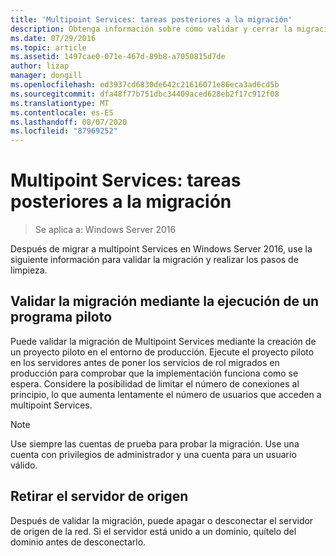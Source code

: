 ```yaml
---
title: 'Multipoint Services: tareas posteriores a la migración'
description: Obtenga información sobre cómo validar y cerrar la migración a multipoint Services
ms.date: 07/29/2016
ms.topic: article
ms.assetid: 1497cae0-071e-467d-89b8-a7050815d7de
author: lizap
manager: dongill
ms.openlocfilehash: ed3937cd6830de642c21616071e86eca3ad6cd5b
ms.sourcegitcommit: dfa48f77b751dbc34409aced628eb2f17c912f08
ms.translationtype: MT
ms.contentlocale: es-ES
ms.lasthandoff: 08/07/2020
ms.locfileid: "87969252"
---
```

# <a name="multipoint-services---post-migration-tasks"></a>Multipoint Services: tareas posteriores a la migración

>Se aplica a: Windows Server 2016

Después de migrar a multipoint Services en Windows Server 2016, use la siguiente información para validar la migración y realizar los pasos de limpieza.

## <a name="validate-the-migration-by-running-a-pilot-program"></a>Validar la migración mediante la ejecución de un programa piloto

Puede validar la migración de Multipoint Services mediante la creación de un proyecto piloto en el entorno de producción. Ejecute el proyecto piloto en los servidores antes de poner los servicios de rol migrados en producción para comprobar que la implementación funciona como se espera. Considere la posibilidad de limitar el número de conexiones al principio, lo que aumenta lentamente el número de usuarios que acceden a multipoint Services.

> [!NOTE]
> Use siempre las cuentas de prueba para probar la migración. Use una cuenta con privilegios de administrador y una cuenta para un usuario válido.

## <a name="retire-the-source-server"></a>Retirar el servidor de origen
Después de validar la migración, puede apagar o desconectar el servidor de origen de la red. Si el servidor está unido a un dominio, quítelo del dominio antes de desconectarlo.

